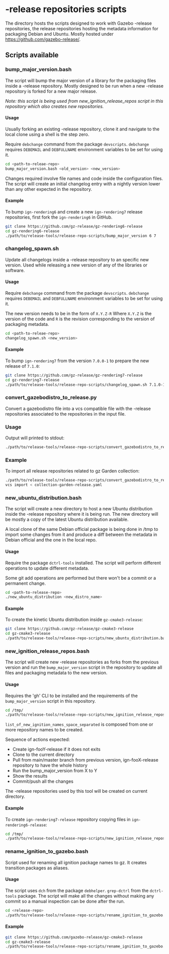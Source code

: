 # -release repositories scripts

The directory hosts the scripts designed to work with Gazebo -release
repositories, the release repositories hosting the metadata information for
packaging Debian and Ubuntu. Mostly hosted under
https://github.com/gazebo-release/.

## Scripts available

### bump_major_version.bash

The script will bump the major version of a library for the packaging files
inside a -release repository. Mostly designed to be run when a new -release
repository is forked for a new major release.

*Note: this script is being used from new_ignition_release_repos script in this
repository which also creates new repositories.*

#### Usage

Usually forking an existing -release repository, clone it and navigate to the
local clone using a shell is the step zero.

Require `debchange` command from the package `devscripts`. `debchange` requires
`DEBEMAIL` and `DEBFULLNAME` environment variables to be set for using it.

```bash
cd <path-to-releae-repo>
bump_major_version.bash <old_version> <new_version>
```
Changes required involve file names and code inside the configuration files.
The script will create an initial changelog entry with a nightly version lower
than any other expected in the repository.

#### Example

To bump `ign-rendering6` and create a new `ign-rendering7` release repositories,
first fork the `ign-rendering6` in GitHub.

```bash
git clone https://github.com/gz-release/gz-rendering6-release
cd gz-rendering6-release
./path/to/release-tools/release-repo-scripts/bump_major_version 6 7
```

### changelog_spawn.sh

Update all changelogs inside a -release repository to an specific new version.
Used while releasing a new version of any of the libraries or software.

#### Usage

Require `debchange` command from the package `devscripts`. `debchange` requires
`DEBEMAIL` and `DEBFULLNAME` environment variables to be set for using it.

The new version needs to be in the form of `X.Y.Z-R` Where `X.Y.Z` is the version
of the code and `R` is the revision corresponding to the version of packaging
metadata.

```bash
cd <path-to-releae-repo>
changelog_spawn.sh <new_version>
```

#### Example

To bump `ign-rendering7` from the version `7.0.0-1` to prepare the new release of
`7.1.0`:

```bash
git clone https://github.com/gz-release/gz-rendering7-release
cd gz-rendering7-release
./path/to/release-tools/release-repo-scripts/changelog_spawn.sh 7.1.0-1
```
### convert_gazebodistro_to_release.py

Convert a gazebodistro file into a vcs compatible file with the -release repositories
associated to the repositories in the input file.

### Usage

Output will printed to stdout:

```bash
./path/to/release-tools/release-repo-scripts/convert_gazebodistro_to_release.py <gazbodistro_file>
```

### Example

To import all release repositories related to gz Garden collection:

```bash
./path/to/release-tools/release-repo-scripts/convert_gazebodistro_to_release.py ~/code/gazebodistro/collection-garden.yaml  > collection-garden-release.yaml
vcs import < collection-garden-release.yaml
```

### new_ubuntu_distribution.bash

The script will create a new directory to host a new Ubuntu distribution inside
the -release repository where it is being run. The new directory will be mostly
a copy of the latest Ubuntu distribution available.

A local clone of the same Debian official package is being done in /tmp to import
some changes from it and produce a diff between the metadata in Debian official
and the one in the local repo.

#### Usage

Require the package `dctrl-tools` installed. The script will perform different
operations to update different metadata.

Some git add operations are performed but there won't be a commit or a permanent
change.

```bash
cd <path-to-release-repo>
./new_ubuntu_distribution <new_distro_name>
```

#### Example

To create the kinetic Ubuntu distribution inside `gz-cmake3-release`:

```bash
git clone https://github.com/gz-release/gz-cmake3-release
cd gz-cmake3-release
./path/to/release-tools/release-repo-scripts/new_ubuntu_distribution.bash kinetic
```

### new_ignition_release_repos.bash

The script will create new -release repositories as forks from the previous version
and run the `bump_major_version` script in the repository to update all files and
packaging metadata to the new version.

#### Usage

Requires the 'gh' CLI to be installed and the requirements of the `bump_major_version`
script in this repository.

```bash
cd /tmp/
./path/to/release-tools/release-repo-scripts/new_ignition_release_repos.bash <list_of_new_ignition_names_space_separated>
```

`list_of_new_ignition_names_space_separated` is composed from one or more
repository names to be created.

Sequence of actions expected:
 * Create ign-fooY-release if it does not exits
 * Clone to the current directory
 * Pull from main/master branch from previous version, ign-fooX-release repository to have the whole history
 * Run the bump_major_version from X to Y
 * Show the results
 * Commit/push all the changes

The -release repositories used by this tool will be created on current directory.

#### Example

To create `ign-rendering7-release` repository copying files in `ign-rendering6-release`:

```bash
cd /tmp/
./path/to/release-tools/release-repo-scripts/new_ignition_release_repos.bash ign-rendering7
```

### rename_ignition_to_gazebo.bash

Script used for renaming all ignition package names to gz. It creates
transition packages as aliases.

#### Usage

The script uses `dch` from the package `debhelper`. `grep-dctrl` from the `dctrl-tools` package.
The script will make all the changes without making any commit so a manual inspection
can be done after the run.

```bash
cd <release-repo>
./path/to/release-tools/release-repo-scripts/rename_ignition_to_gazebo.bash
```

#### Example

```bash
git clone https://github.com/gazebo-release/gz-cmake3-release
cd gz-cmake3-release
./path/to/release-tools/release-repo-scripts/rename_ignition_to_gazebo.bash
```
